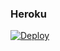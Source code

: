 ### Heroku
[![Deploy](https://www.herokucdn.com/deploy/button.svg)](https://heroku.com/deploy?template=https://github.com/rockstarcuba/8.0-directo-a-heroku) 
